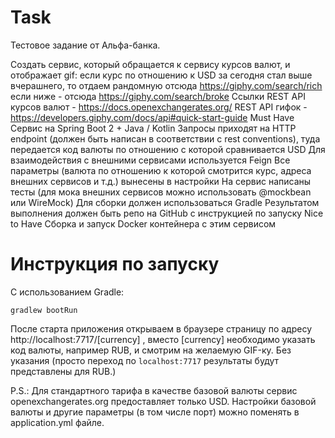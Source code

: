 # Task
Тестовое задание от Альфа-банка.

Создать сервис, который обращается к сервису курсов валют, и отображает gif:
если курс по отношению к USD за сегодня стал выше вчерашнего, то отдаем рандомную отсюда https://giphy.com/search/rich
если ниже - отсюда https://giphy.com/search/broke
Ссылки
REST API курсов валют - https://docs.openexchangerates.org/
REST API гифок - https://developers.giphy.com/docs/api#quick-start-guide
Must Have
Сервис на Spring Boot 2 + Java / Kotlin
Запросы приходят на HTTP endpoint (должен быть написан в соответствии с rest conventions), туда передается код валюты по отношению с которой сравнивается USD
Для взаимодействия с внешними сервисами используется Feign
Все параметры (валюта по отношению к которой смотрится курс, адреса внешних сервисов и т.д.) вынесены в настройки
На сервис написаны тесты (для мока внешних сервисов можно использовать @mockbean или WireMock)
Для сборки должен использоваться Gradle
Результатом выполнения должен быть репо на GitHub с инструкцией по запуску
Nice to Have
Сборка и запуск Docker контейнера с этим сервисом

# Инструкция по запуску

С использованием Gradle:

`gradlew bootRun`

После старта приложения открываем в браузере страницу по адресу http://localhost:7717/[currency] , вместо [currency] необходимо указать код валюты, например RUB, и смотрим на желаемую GIF-ку. Без указания (просто переход по `localhost:7717` результаты будут представлены для RUB.)  

P.S.: Для стандартного тарифа в качестве базовой валюты сервис openexchangerates.org предоставляет только USD. Настройки базовой валюты и другие параметры (в том числе порт) можно поменять в application.yml файле. 

